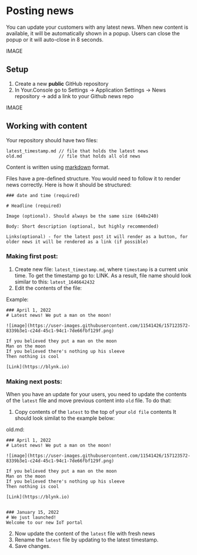 # Posting news
You can update your customers with any latest news. When new content is available, it will be automatically shown in a popup. Users can close the popup or it will auto-close in 8 seconds.

IMAGE

## Setup
1. Create a new **public** GitHub repository
2. In Your.Console go to Settings -> Application Settings -> News repository -> add a link to your Github news repo

IMAGE

## Working with content

Your repository should have two files:
```
latest_timestamp.md // file that holds the latest news
old.md              // file that holds all old news
```

Content is written using [markdown](https://docs.github.com/en/get-started/writing-on-github/getting-started-with-writing-and-formatting-on-github/basic-writing-and-formatting-syntax) format. 

Files have a pre-defined structure. You would need to follow it to render news correctly. Here is how it should be structured:

```
### date and time (required)

# Headline (required)

Image (optional). Should always be the same size (640x240)

Body: Short description (optional, but highly recommended)

Links(optional) - for the latest post it will render as a button, for older news it will be rendered as a link (if possible)
```


### Making first post:

1. Create new file: `latest_timestamp.md`, where `timestamp` is a current unix time. To get the timestamp go to: LINK. As a result, file name should look similar to this: `latest_1646642432`
2. Edit the contents of the file:

Example: 

```
### April 1, 2022
# Latest news! We put a man on the moon!

![image](https://user-images.githubusercontent.com/11541426/157123572-8339b3e1-c24d-45c1-94c1-7de66fbf129f.png)

If you believed they put a man on the moon
Man on the moon
If you believed there's nothing up his sleeve
Then nothing is cool

[Link](https://blynk.io)
```

### Making next posts:
When you have an update for your users, you need to update the contents of the `latest` file and move previous content into `old` file. To do that:
1. Copy contents of the `latest` to the top of your `old file` contents
It should look similat to the example below: 

old.md:
```
### April 1, 2022
# Latest news! We put a man on the moon!

![image](https://user-images.githubusercontent.com/11541426/157123572-8339b3e1-c24d-45c1-94c1-7de66fbf129f.png)

If you believed they put a man on the moon
Man on the moon
If you believed there's nothing up his sleeve
Then nothing is cool

[Link](https://blynk.io)


### January 15, 2022
# We just launched!
Welcome to our new IoT portal
```

2. Now update the content of the `latest` file with fresh news
3. Rename the `latest` file by updating to the latest timestamp. 
4. Save changes.
